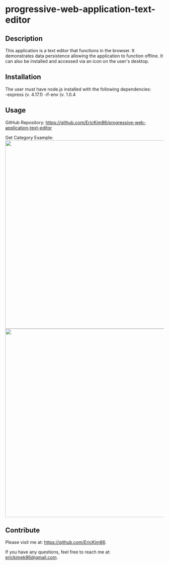 # progressive-web-application-text-editor

  ## Description
  This application is a text editor that functions in the browser.  It demonstrates data persistence allowing the application to function offline.  It can also be installed and accessed via an icon on the user's desktop.

  ## Installation<br/>
  The user must have node.js installed with the following dependencies: <br/>
    -express (v. 4.17.1)
    -if-env (v. 1.0.4

  ## Usage
  GitHub Repository: https://github.com/EricKim86/progressive-web-application-text-editor <br/>

  Get Category Example: <br/>
  <img src="https://github.com/EricKim86/progressive-web-application-text-editor/blob/main/assets/images/example.png?raw=true" width="600"/><br/>
  <img src="https://github.com/EricKim86/progressive-web-application-text-editor/blob/main/assets/images/icon.png?raw=true" width="600"/><br/>


  ## Contribute
  Please visit me at: https://github.com/EricKim86. 

  If you have any questions, feel free to reach me at: erickimek86@gmail.com.

